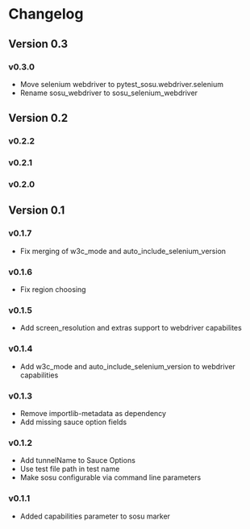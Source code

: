 # Changelog

## Version 0.3

### v0.3.0

*   Move selenium webdriver to pytest_sosu.webdriver.selenium
*   Rename sosu_webdriver to sosu_selenium_webdriver

## Version 0.2


### v0.2.2

### v0.2.1

### v0.2.0


## Version 0.1

### v0.1.7

*   Fix merging of w3c_mode and auto_include_selenium_version


### v0.1.6

*   Fix region choosing


### v0.1.5

*   Add screen_resolution and extras support to webdriver capabilites


### v0.1.4

*   Add w3c_mode and auto_include_selenium_version to webdriver capabilities


### v0.1.3

*   Remove importlib-metadata as dependency
*   Add missing sauce option fields


### v0.1.2

*   Add tunnelName to Sauce Options
*   Use test file path in test name
*   Make sosu configurable via command line parameters


### v0.1.1

*   Added capabilities parameter to sosu marker
